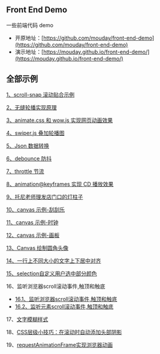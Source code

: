 ## Front End Demo

一些前端代码 demo

- 开原地址：[https://github.com/mouday/front-end-demo](https://github.com/mouday/front-end-demo)
- 演示地址：[https://mouday.github.io/front-end-demo/](https://mouday.github.io/front-end-demo/)

## 全部示例

[1、scroll-snap 滚动贴合示例](scroll-snap.html)

[2、无缝轮播实现原理](swiper.html)

[3、animate.css 和 wow.js 实现网页动画效果](animate-wow.html)

[4、swiper.js 叠加轮播图](swiperjs.html)

[5、Json 数据转换](json-convert/dist/index.html)

[6、debounce 防抖](debounce-demo.html)

[7、throttle 节流](throttle-demo.html)

[8、animation@keyframes 实现 CD 播放效果](animation-keyframes.html)

[9、托尼老师理发店门口的灯柱子](css-repeating-linear-gradient/index.html)

[10、canvas 示例-刮刮乐](canvas/canvas-scrape.html)

[11、canvas 示例-时钟](canvas/canvas-clock.html)

[12、canvas 示例-画板](canvas/canvas-draw.html)

[13、Canvas 绘制圆角头像](canvas/canvas-avatar.html)

[14、一行上不同大小的文字上下居中对齐](one-line-text.html)

[15、selection自定义用户选中部分颜色](selection.html)

16、监听浏览器scroll滚动事件,触顶和触底

- [16.1、监听浏览器scroll滚动事件,触顶和触底](scroll-event/scroll-event-document.html)
- [16.2、监听元素scroll滚动事件,触顶和触底](scroll-event/scroll-event-element.html)

17、[文字模糊样式](css-filter.html)

18、[CSS层级小技巧：在滚动时自动添加头部阴影](CSS-auto-header-shadow.html)

19、[requestAnimationFrame实现浏览器动画](requestAnimationFrame.html)